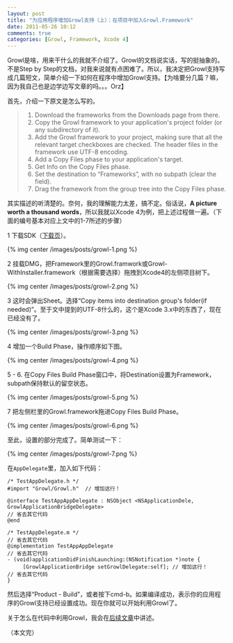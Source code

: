 ```yaml
---
layout: post
title: "为应用程序增加Growl支持（上）：在项目中加入Growl.Framework"
date: 2011-05-26 10:12
comments: true
categories: [Growl, Framework, Xcode 4]
---
```


Growl是啥，用来干什么的我就不介绍了。Growl的文档说实话，写的挺抽象的。不是Step by Step的文档，对我来说就有点困难了。所以，我决定把Growl支持写成几篇短文，简单介绍一下如何在程序中增加Growl支持。【为啥要分几篇？嘛，因为我自己也是边学边写文章的吗。。。Orz】

首先，介绍一下原文是怎么写的。

> 1. Download the frameworks from the Downloads page from there.
> 2. Copy the Growl framework to your application's project folder (or any subdirectory of it).
> 3. Add the Growl framework to your project, making sure that all the relevant target checkboxes are checked. The header files in the framework use UTF-8 encoding.
> 4. Add a Copy Files phase to your application's target.
> 5. Get Info on the Copy Files phase.
> 6. Set the destination to “Frameworks”, with no subpath (clear the field).
> 7. Drag the framework from the group tree into the Copy Files phase.

其实描述的听清楚的。奈何，我的理解能力太差，搞不定。俗话说，__A picture worth a thousand words__，所以我就以Xcode 4为例，把上述过程做一遍。（下面的编号基本对应上文中的1-7所述的步骤）
<!-- more --> 
1 下载SDK（[下载页](http://growl.info/index.php)）。

{% img center /images/posts/growl-1.png %}

2 挂载DMG，把Framework里的Growl.framwork或Growl-WithInstaller.framework（根据需要选择）拖拽到Xcode4的左侧项目树下。

{% img center /images/posts/growl-2.png %}

3 这时会弹出Sheet。选择“Copy items into destination group's folder(if needed)”。至于文中提到的UTF-8什么的，这个是Xcode 3.x中的东西了，现在已经没有了。

{% img center /images/posts/growl-3.png %}

4 增加一个Build Phase，操作顺序如下图。

{% img center /images/posts/growl-4.png %}

5 - 6. 在Copy Files Build Phase窗口中，将Destination设置为Framework，subpath保持默认的留空状态。

{% img center /images/posts/growl-5.png %}

7 把左侧栏里的Growl.framework拖进Copy Files Build Phase。

{% img center /images/posts/growl-6.png %}

至此，设置的部分完成了。简单测试一下：

{% img center /images/posts/growl-7.png %}

在`AppDelegate`里，加入如下代码：

``` objc
/* TestAppDelegate.h */
#import "Growl/Growl.h"  // 增加这行！

@interface TestAppAppDelegate : NSObject <NSApplicationDele, GrowlApplicationBridgeDelegate>
// 省去其它代码
@end

/* TestAppDelegate.m */
// 省去其它代码
@implementation TestAppAppDelegate
// 省去其它代码
- (void)applicationDidFinishLaunching:(NSNotification *)note {
     [GrowlApplicationBridge setGrowlDelegate:self]; // 增加这行！
// 省去其它代码
}
```

然后选择“Product - Build”，或者按下cmd-b。如果编译成功，表示你的应用程序的Growl支持已经设置成功。现在你就可以开始利用Growl了。

关于怎么在代码中利用Growl，我会在[后续文章](/blog/add-growl-support-in-your-apps-coding-growl/)中讲述。

（本文完）